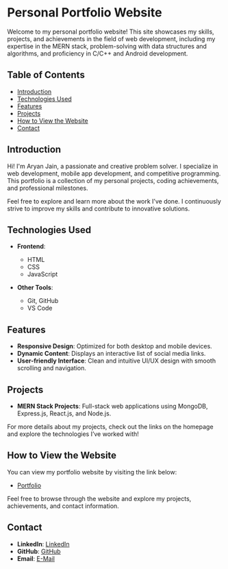 # Personal Portfolio Website

Welcome to my personal portfolio website! This site showcases my skills, projects, and achievements in the field of web development, including my expertise in the MERN stack, problem-solving with data structures and algorithms, and proficiency in C/C++ and Android development.

## Table of Contents

- [Introduction](#introduction)
- [Technologies Used](#technologies-used)
- [Features](#features)
- [Projects](#projects)
- [How to View the Website](#how-to-view-the-website)
- [Contact](#contact)

## Introduction

Hi! I'm Aryan Jain, a passionate and creative problem solver. I specialize in web development, mobile app development, and competitive programming. This portfolio is a collection of my personal projects, coding achievements, and professional milestones.

Feel free to explore and learn more about the work I’ve done. I continuously strive to improve my skills and contribute to innovative solutions.

## Technologies Used

- **Frontend**:
  - HTML
  - CSS
  - JavaScript

- **Other Tools**:
  - Git, GitHub
  - VS Code

## Features

- **Responsive Design**: Optimized for both desktop and mobile devices.
- **Dynamic Content**: Displays an interactive list of social media links.
- **User-friendly Interface**: Clean and intuitive UI/UX design with smooth scrolling and navigation.

## Projects

- **MERN Stack Projects**: Full-stack web applications using MongoDB, Express.js, React.js, and Node.js.

For more details about my projects, check out the links on the homepage and explore the technologies I’ve worked with!

## How to View the Website

You can view my portfolio website by visiting the link below:

- [Portfolio](https://aryan1004.vercel.app/)

Feel free to browse through the website and explore my projects, achievements, and contact information.

## Contact

- **LinkedIn**: [LinkedIn](https://www.linkedin.com/in/aryanj2004/)
- **GitHub**: [GitHub](https://github.com/aryanj2004)
- **Email**: [E-Mail](mailto:aryanj1084@gmail.com)
